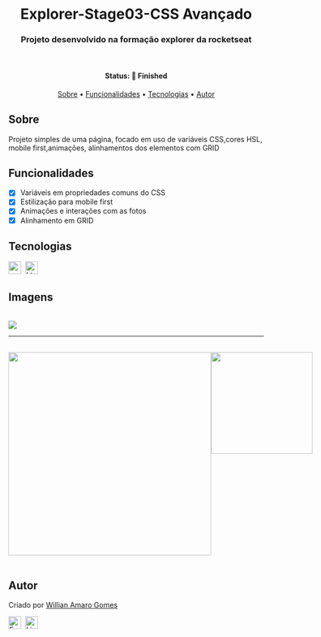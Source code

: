<h1 align="center">
	Explorer-Stage03-CSS Avançado
</h1>

<h3 align="center">
	Projeto desenvolvido na  formação explorer da rocketseat
</h3>&nbsp;

<h4 align="center">
	Status: 🚀 Finished
</h4>

<p align="center">
	<a href="#sobre">Sobre</a> •
	<a href="#funcionalidades">Funcionalidades</a> •
	<a href="#tecnologias">Tecnologias</a> •
	<a href="#autor">Autor</a> 
</p>

## Sobre

Projeto simples de uma página, focado em uso de variáveis CSS,cores HSL, mobile first,animações, alinhamentos dos elementos com GRID

## Funcionalidades

- [x] Variáveis em propriedades comuns do CSS
- [x] Estilização para mobile first
- [x] Animações e interações com as fotos
- [x] Alinhamento em GRID

## Tecnologias

<img src="https://img.shields.io/badge/Css3-05122A?style=flat&logo=css3" alt="css3 Badge" height="25">&nbsp;
<img src="https://img.shields.io/badge/Html5-05122A?style=flat&logo=html5" alt="html5 Badge" height="25">&nbsp;

## Imagens
<br/>
<img src="./gitImg/127.0.0.1_5500_Projeto03_(Nest Hub Max) (1).png"/>
<hr/>
<br/>
<div style="display:grid;grid-template-columns:2fr 1fr;">
<img src="./gitImg/127.0.0.1_5500_Projeto03_(iPad).png"width="400"/>
<img src="./gitImg/127.0.0.1_5500_Projeto03_(Moto G4).png"width="200"/>
</div>
<br/>

## Autor

Criado por [Willian Amaro Gomes](https://github.com/williangomesdev)

<a href="mailto:willianamaroti@gmail.com" target="_blank"><img src="https://img.shields.io/badge/willianamaroti@gmail.com-D14836?style=flat&logo=gmail&logoColor=white" alt="Email Badge" height="25"></a>&nbsp;
<a href="https://www.linkedin.com/in/williangomesdev" target="_blank"><img src="https://img.shields.io/badge/williangomesdev-0077B5?style=flat&logo=linkedin&logoColor=white" alt="LinkedIn Badge" height="25"></a>&nbsp;
<br clear="left"/>
